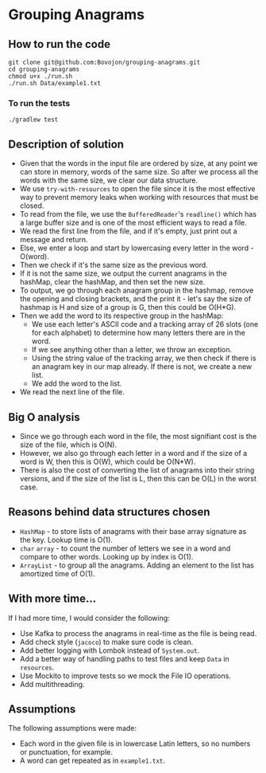 # Grouping Anagrams

## How to run the code
```shell
git clone git@github.com:Bovojon/grouping-anagrams.git
cd grouping-anagrams
chmod u+x ./run.sh
./run.sh Data/example1.txt
```

### To run the tests
```shell
./gradlew test
```

## Description of solution
* Given that the words in the input file are ordered by size, at any point we can store in memory, words of the same size. So after we process all the words with the same size, we clear our data structure. 
* We use `try-with-resources` to open the file since it is the most effective way to prevent memory leaks when working with resources that must be closed.
* To read from the file, we use the `BufferedReader`'s `readline()` which has a large buffer size and is one of the most efficient ways to read a file.
* We read the first line from the file, and if it's empty, just print out a message and return.
* Else, we enter a loop and start by lowercasing every letter in the word - O(word).
* Then we check if it's the same size as the previous word.
* If it is not the same size, we output the current anagrams in the hashMap, clear the hashMap, and then set the new size.
* To output, we go through each anagram group in the hashmap, remove the opening and closing brackets, and the print it - let's say the size of hashmap is H and size of a group is G, then this could be O(H*G).
* Then we add the word to its respective group in the hashMap:
    * We use each letter's ASCII code and a tracking array of 26 slots (one for each alphabet) to determine how many letters there are in the word.
    * If we see anything other than a letter, we throw an exception.
    * Using the string value of the tracking array, we then check if there is an anagram key in our map already. If there is not, we create a new list.
    * We add the word to the list.
* We read the next line of the file.

## Big O analysis
* Since we go through each word in the file, the most signifiant cost is the size of the file, which is O(N).
* However, we also go through each letter in a word and if the size of a word is W, then this is O(W), which could be O(N*W).
* There is also the cost of converting the list of anagrams into their string versions, and if the size of the list is L, then this can be O(L) in the worst case.

## Reasons behind data structures chosen
* `HashMap` - to store lists of anagrams with their base array signature as the key. Lookup time is O(1).
* `char` `array` - to count the number of letters we see in a word and compare to other words. Looking up by index is O(1).
* `ArrayList` - to group all the anagrams. Adding an element to the list has amortized time of O(1). 

## With more time...
If I had more time, I would consider the following:
* Use Kafka to process the anagrams in real-time as the file is being read.
* Add check style (`jacoco`) to make sure code is clean.
* Add better logging with Lombok instead of `System.out`.
* Add a better way of handling paths to test files and keep `Data` in `resources`.
* Use Mockito to improve tests so we mock the File IO operations.
* Add multithreading.

## Assumptions
The following assumptions were made:
* Each word in the given file is in lowercase Latin letters, so no numbers or punctuation, for example.
* A word can get repeated as in `example1.txt`.
